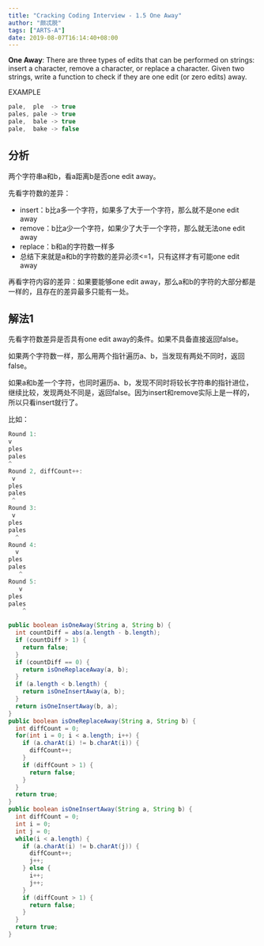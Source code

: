 ```yaml
---
title: "Cracking Coding Interview - 1.5 One Away"
author: "颇忒脱"
tags: ["ARTS-A"]
date: 2019-08-07T16:14:40+08:00
---
```


<!--more-->

**One Away**: There are three types of edits that can be performed on strings: insert a character, remove a character, or replace a character. Given two strings, write a function to check if they are one edit (or zero edits) away.

EXAMPLE

```java
pale,  ple  -> true
pales, pale -> true
pale,  bale -> true
pale,  bake -> false
```

## 分析

两个字符串a和b，看a距离b是否one edit away。

先看字符数的差异：

* insert：b比a多一个字符，如果多了大于一个字符，那么就不是one edit away
* remove：b比a少一个字符，如果少了大于一个字符，那么就无法one edit away
* replace：b和a的字符数一样多
* 总结下来就是a和b的字符数的差异必须<=1，只有这样才有可能one edit away

再看字符内容的差异：如果要能够one edit away，那么a和b的字符的大部分都是一样的，且存在的差异最多只能有一处。

## 解法1

先看字符数差异是否具有one edit away的条件。如果不具备直接返回false。

如果两个字符数一样，那么用两个指针遍历a、b，当发现有两处不同时，返回false。

如果a和b差一个字符，也同时遍历a、b，发现不同时将较长字符串的指针进位，继续比较，发现两处不同是，返回false。因为insert和remove实际上是一样的，所以只看insert就行了。

比如：

```java
Round 1:
v
ples
pales
^
Round 2, diffCount++:
 v
ples
pales
 ^
Round 3:
 v
ples
pales
  ^
Round 4:
  v
ples
pales
   ^
Round 5:
   v
ples
pales
    ^
```



```java
public boolean isOneAway(String a, String b) {
  int countDiff = abs(a.length - b.length);
  if (countDiff > 1) {
    return false;
  }
  if (countDiff == 0) {
    return isOneReplaceAway(a, b);
  }
  if (a.length < b.length) {
    return isOneInsertAway(a, b);
  }
  return isOneInsertAway(b, a);
}
public boolean isOneReplaceAway(String a, String b) {
  int diffCount = 0;
  for(int i = 0; i < a.length; i++) {
    if (a.charAt(i) != b.charAt(i)) {
      diffCount++;
    }
    if (diffCount > 1) {
      return false;
    }
  }
  return true;
}
public boolean isOneInsertAway(String a, String b) {
  int diffCount = 0;
  int i = 0;
  int j = 0;
  while(i < a.length) {
    if (a.charAt(i) != b.charAt(j)) {
      diffCount++;
      j++;
    } else {
      i++;
      j++;
    }
    if (diffCount > 1) {
      return false;
    }
  }
  return true;
}
```




